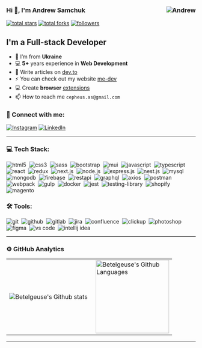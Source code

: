 <!--
**betelgeuseAS/betelgeuseAS** is a ✨ _special_ ✨ repository because its `README.md` (this file) appears on your GitHub profile.
-->

### Hi 👋, I'm Andrew Samchuk <img align="right" src="https://komarev.com/ghpvc/?username=betelgeuseAS&label=Profile%20Views%20&color=ff0000&style=flat-square" alt="Andrew" />

<div align="left">
    <a href="https://github.com/betelgeuseAS?tab=repositories&sort=stargazers">
        <img alt="total stars" title="Total stars on GitHub" src="https://custom-icon-badges.herokuapp.com/badge/dynamic/json?logo=star&color=7c007c&labelColor=640464&label=Stars&style=for-the-badge&query=%24.stars&url=https://api.github-star-counter.workers.dev/user/betelgeuseAS"/></a>
    <a href="https://github.com/betelgeuseAS?tab=repositories&sort=stargazers">
        <img alt="total forks" title="Total forks on GitHub" src="https://custom-icon-badges.herokuapp.com/badge/dynamic/json?logo=fork&color=55960c&labelColor=488207&label=Forks&style=for-the-badge&query=%24.forks&url=https://api.github-star-counter.workers.dev/user/betelgeuseAS"/></a>
    <a href="https://github.com/betelgeuseAS">
        <img alt="followers" title="Follow me on Github" src="https://custom-icon-badges.herokuapp.com/github/followers/betelgeuseAS?color=236ad3&labelColor=1155ba&style=for-the-badge&logo=person-add&label=Follow&logoColor=white"/></a>
</div>

## I'm a Full-stack Developer

- 📍 I’m from **Ukraine**
- 💻 **5+** years experience in **Web Development**
- 📝 Write articles on [dev.to](https://dev.to/betelgeuseas)
- ⚡ You can check out my website [me-dev](https://betelgeuseas.github.io/me-dev/)
- 💻 Create **browser** [extensions](https://betelgeuseas.github.io/extensions/#projects)
- 📫 How to reach me `cepheus.as@gmail.com`

### 🤝 Connect with me:

[<img alt="Instagram" src="https://img.shields.io/badge/instagram-E4405F.svg?&style=for-the-badge&logo=instagram&logoColor=white" />](https://www.instagram.com/betelgeuse.as/)
[<img alt="LinkedIn" src="https://img.shields.io/badge/linkedin-0077B5.svg?&style=for-the-badge&logo=linkedin&logoColor=white" />](https://www.linkedin.com/in/betelgeuse-as/)

<!--
### 🍻 Support the channel:

[<img alt="webDev | YouTube Sponsor" src="https://img.shields.io/badge/Become a sponsor-F70000.svg?&style=for-the-badge&logo=youtube&logoColor=fff" />](https://)
[<img alt="webDev | Patreon" src="https://img.shields.io/badge/Become a patron-EF6451.svg?&style=for-the-badge&logo=patreon&logoColor=052D46" />](https://)
-->

---

### 💻 Tech Stack:

<img alt="html5" src="https://img.shields.io/badge/html-E34F26.svg?&style=for-the-badge&logo=html5&logoColor=fff" />&nbsp;
<img alt="css3" src="https://img.shields.io/badge/css-1572B6.svg?&style=for-the-badge&logo=css3&logoColor=fff" />&nbsp;
<img alt="sass" src="https://img.shields.io/badge/sass-CF649A.svg?&style=for-the-badge&logo=sass&logoColor=fff" />&nbsp;
<img alt="bootstrap" src="https://img.shields.io/badge/bootstrap-7610F7.svg?&style=for-the-badge&logo=bootstrap&logoColor=fff" />&nbsp;
<img alt="mui" src="https://img.shields.io/badge/mui-007fff.svg?&style=for-the-badge&logo=mui&logoColor=fff" />&nbsp;
<img alt="javascript" src="https://img.shields.io/badge/javascript-F7DF1E.svg?&style=for-the-badge&logo=javascript&logoColor=fff" />&nbsp;
<img alt="typescript" src="https://img.shields.io/badge/typescript-007ACC.svg?&style=for-the-badge&logo=typescript&logoColor=fff" />&nbsp;
<img alt="react" src="https://img.shields.io/badge/react-61DAFB.svg?&style=for-the-badge&logo=react&logoColor=fff" />&nbsp;
<img alt="redux" src="https://img.shields.io/badge/redux-764ABC.svg?&style=for-the-badge&logo=redux&logoColor=fff" />&nbsp;
<img alt="next.js" src="https://img.shields.io/badge/next.js-000.svg?&style=for-the-badge&logo=next.js&logoColor=fff" />&nbsp;
<img alt="node.js" src="https://img.shields.io/badge/node.js-90C53F.svg?&style=for-the-badge&logo=node.js&logoColor=fff" />&nbsp;
<img alt="express.js" src="https://img.shields.io/badge/express.js-353535.svg?&style=for-the-badge&logo=express&logoColor=fff" />&nbsp;
<img alt="nest.js" src="https://img.shields.io/badge/nestjs-e0234e.svg?&style=for-the-badge&logo=nestjs&logoColor=fff" />&nbsp;
<img alt="mysql" src="https://img.shields.io/badge/mysql-3e6e93.svg?&style=for-the-badge&logo=mysql&logoColor=fff" />&nbsp;
<img alt="mongodb" src="https://img.shields.io/badge/mongodb-26A944.svg?&style=for-the-badge&logo=mongodb&logoColor=fff" />&nbsp;
<img alt="firebase" src="https://img.shields.io/badge/firebase-FFCC2F.svg?&style=for-the-badge&logo=firebase&logoColor=fff" />&nbsp;
<img alt="restapi" src="https://img.shields.io/badge/restapi-fcdc00.svg?&style=for-the-badge&logo=restapi&logoColor=fff" />&nbsp;
<img alt="graphql" src="https://img.shields.io/badge/graphql-E10098.svg?&style=for-the-badge&logo=graphql&logoColor=fff" />&nbsp;
<img alt="axios" src="https://img.shields.io/badge/axios-5A29E4.svg?&style=for-the-badge&logo=axios&logoColor=fff" />&nbsp;
<img alt="postman" src="https://img.shields.io/badge/postman-ff6c37.svg?&style=for-the-badge&logo=postman&logoColor=fff" />&nbsp;
<img alt="webpack" src="https://img.shields.io/badge/webpack-5299c8.svg?&style=for-the-badge&logo=webpack&logoColor=fff" />&nbsp;
<img alt="gulp" src="https://img.shields.io/badge/gulp-cf4647.svg?&style=for-the-badge&logo=gulp&logoColor=fff" />&nbsp;
<img alt="docker" src="https://img.shields.io/badge/docker-1d63ed.svg?&style=for-the-badge&logo=docker&logoColor=fff" />&nbsp;
<img alt="jest" src="https://img.shields.io/badge/jest-C21325.svg?&style=for-the-badge&logo=jest&logoColor=fff" />&nbsp;
<img alt="testing-library" src="https://img.shields.io/badge/rtl-D62B2A.svg?&style=for-the-badge&logo=testing-library&logoColor=fff" />&nbsp;
<img alt="shopify" src="https://img.shields.io/badge/shopify-95BF47.svg?&style=for-the-badge&logo=shopify&logoColor=fff" />&nbsp;
<img alt="magento" src="https://img.shields.io/badge/magento-EA6021.svg?&style=for-the-badge&logo=magento&logoColor=fff" />&nbsp;
<!--
<img alt="markdown" src="https://img.shields.io/badge/markdown-000.svg?&style=for-the-badge&logo=markdown&logoColor=fff" />&nbsp;
<img alt="npm" src="https://img.shields.io/badge/npm-c53635.svg?&style=for-the-badge&logo=npm&logoColor=fff" />&nbsp;
-->

### 🛠 Tools:

<img alt="git" src="https://img.shields.io/badge/git-F05033.svg?&style=for-the-badge&logo=git&logoColor=fff" />&nbsp;
<img alt="github" src="https://img.shields.io/badge/github-000.svg?&style=for-the-badge&logo=github&logoColor=fff" />&nbsp;
<img alt="gitlab" src="https://img.shields.io/badge/gitlab-380D75.svg?&style=for-the-badge&logo=gitlab&logoColor=fff" />&nbsp;
<img alt="jira" src="https://img.shields.io/badge/jira-2D80FF.svg?&style=for-the-badge&logo=jira&logoColor=fff" />&nbsp;
<img alt="confluence" src="https://img.shields.io/badge/confluence-1F4D7D.svg?&style=for-the-badge&logo=confluence&logoColor=fff" />&nbsp;
<img alt="clickup" src="https://img.shields.io/badge/clickup-e80ae9.svg?&style=for-the-badge&logo=clickup&logoColor=fff" />&nbsp;
<img alt="photoshop" src="https://img.shields.io/badge/photoshop-001d34.svg?&style=for-the-badge&logo=adobe-photoshop&logoColor=fff" />&nbsp;
<img alt="figma" src="https://img.shields.io/badge/figma-9d56f7.svg?&style=for-the-badge&logo=figma&logoColor=fff" />&nbsp;
<img alt="vs code" src="https://img.shields.io/badge/vs code-007ACC.svg?&style=for-the-badge&logo=visual-studio-code&logoColor=fff" />&nbsp;
<img alt="intellij idea" src="https://img.shields.io/badge/intellij idea-1a82c6.svg?&style=for-the-badge&logo=intellij-idea&logoColor=fff" />&nbsp;

---

### ⚙️ GitHub Analytics

<table>
    <tr>
        <td>
            <img align="left" src="https://github-readme-streak-stats.herokuapp.com/?user=betelgeuseAS&theme=algolia" alt="Betelgeuse's Github stats" />
        </td>
        <td>
            <img height="195px" align="right" alt="Betelgeuse's Github Languages" src="https://github-readme-stats-eight-theta.vercel.app/api/top-langs/?username=betelgeuseAS&theme=algolia&layout=compact" />
        </td>
    </tr>
</table>

<!--
<img style="width: 100%" src="https://github-readme-streak-stats.herokuapp.com/?user=betelgeuseAS&theme=dark&hide_border=false" />
<img style="width: 100%" src="https://github-readme-stats.vercel.app/api/top-langs/?username=betelgeuseAS&theme=dark&hide_border=false&include_all_commits=false&count_private=false&layout=compact" />
<img style="width: 100%" src="https://github-readme-stats.vercel.app/api?username=betelgeuseAS&theme=dark&hide_border=false&include_all_commits=false&count_private=false" />
-->

---

<!---
### 🚀 Top Repository

<p align="left">
  <a href="https://github.com/betelgeuseAS/js-algorithms-data">
   <img src="https://github-readme-stats.vercel.app/api/pin/?username=betelgeuseAS&repo=js-algorithms-data&theme=vue-dark&hide_border=true" height="185">
  </a>
</p>
--->

<!---
### 🏆 GitHub Trophies

![](https://github-profile-trophy.vercel.app/?username=betelgeuseAS&theme=monokai&no-frame=true&no-bg=true&margin-w=4)
--->


